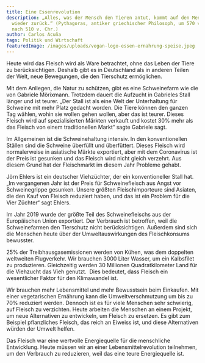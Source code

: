 ```yaml
---
title: Eine Essenrevolution
description: „Alles, was der Mensch den Tieren antut, kommt auf den Menschen
  wieder zurück.“ (Pythagoras, antiker griechischer Philosoph, um 570 v. Chr. –
  nach 510 v. Chr.)
author: Carlos Acuña
tags: Politik und Wirtschaft
featuredImage: /images/uploads/vegan-logo-essen-ernahrung-speise.jpeg
---
```


Heute wird das Fleisch wird als Ware betrachtet, ohne das Leben der Tiere zu berücksichtigen. Deshalb gibt es in Deutschland als in anderen Teilen der Welt, neue Bewegungen, die den Tierschutz ermöglichen.

Mit dem Anliegen, die Natur zu schützen, gibt es eine Schweinefarm wie die von Gabriele Mörixmann. Trotzdem dauert die Aufzucht in Gabrieles Stall länger und ist teurer. „Der Stall ist als eine Welt der Unterhaltung für Schweine mit mehr Platz gedacht worden. Die Tiere können den ganzen Tag wählen, wohin sie wollen gehen wollen, aber das ist teurer. Dieses Fleisch wird auf spezialisierten Märkten verkauft und kostet 30% mehr als das Fleisch von einem traditionellen Markt“ sagte Gabriele sagt.

Im Allgemeinen ist die Schweinehaltung intensiv. In den konventionellen Ställen sind die Schweine überfüllt und überfüttert. Dieses Fleisch wird normalerweise in asiatische Märkte exportiert, aber mit dem Coronavirus ist der Preis ist gesunken und das Fleisch wird nicht gleich verzehrt. Aus diesem Grund hat der Fleischmarkt im diesem Jahr Probleme gehabt.

Jörn Ehlers ist ein deutscher Viehzüchter, der ein konventioneller Stall hat. „Im vergangenen Jahr ist der Preis für Schweinefleisch aus Angst vor Schweinegrippe gesunken. Unsere größten Fleischimporteure sind Asiaten, die den Kauf von Fleisch reduziert haben, und das ist ein Problem für die Vier Züchter“ sagt Ehlers.

Im Jahr 2019 wurde der größte Teil des Schweinefleischs aus der Europäischen Union exportiert. Der Verbrauch ist betroffen, weil die Schweinefarmen den Tierschutz nicht berücksichtigen. Außerdem sind sich die Menschen heute über der Umweltauswirkungen des Fleischkonsums bewusster.

25% der Treibhausgasemissionen werden von Kühen, was dem doppelten weltweiten Flugverkehr. Wir brauchen 3000 Liter Wasser, um ein Kalbsfilet zu produzieren. Gleichzeitig werden 30 Millionen Quadratkilometer Land für die Viehzucht das Vieh genutzt.  Dies bedeutet, dass Fleisch ein wesentlicher Faktor für den Klimawandel ist.

Wir brauchen mehr Lebensmittel und mehr Bewusstsein beim Einkaufen. Mit einer vegetarischen Ernährung kann die Umweltverschmutzung um bis zu 70% reduziert werden. Dennoch ist es für viele Menschen sehr schwierig, auf Fleisch zu verzichten. Heute arbeiten die Menschen an einem Projekt, um neue Alternativen zu entwickeln, um Fleisch zu ersetzen. Es gibt zum Beispiel pflanzliches Fleisch, das reich an Eiweiss ist, und diese Alternativen würden der Umwelt helfen.

Das Fleisch war eine wertvolle Energiequelle für die menschliche Entwicklung. Heute müssen wir an einer Lebensmittelrevolution teilnehmen, um den Verbrauch zu reduzieren, weil das eine teure Energiequelle ist.
